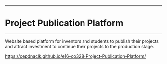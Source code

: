 ___
# Project Publication Platform
___

Website based platform for inventors and students to publish their projects and attract investment to continue their projects to the production stage.

https://cepdnaclk.github.io/e16-co328-Project-Publication-Platform/
